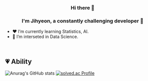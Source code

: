 ### <div align="center">Hi there 👋
### <div align="center">I'm Jihyeon, a constantly challenging developer 🥰</div>  

-  ❤️ I’m currently learning Statistics, AI.  
-  🧡 I’m interseted in Data Science.  

<br/>  

## 💗 Ability  
![Anurag's GitHub stats](https://github-readme-stats.vercel.app/api?username=jihyeon4028&&show_icons=true&theme=prussian) 
[![solved.ac Profile](http://mazassumnida.wtf/api/v2/generate_badge?boj=jihyeon428)](https://solved.ac/jihyeon428/)
